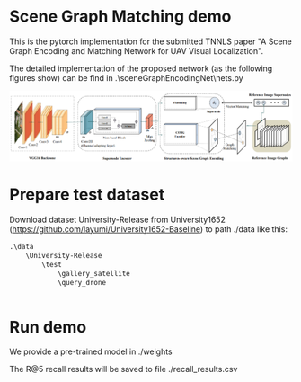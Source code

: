 # Scene Graph Matching demo
This is the pytorch implementation for the submitted TNNLS paper "A Scene Graph Encoding and Matching Network for UAV Visual Localization".

The detailed implementation of the proposed network (as the following figures show) can be find in .\sceneGraphEncodingNet\nets.py

![The whole net](wholenet.png)

# Prepare test dataset

Download dataset University-Release from University1652 (https://github.com/layumi/University1652-Baseline) to path ./data like this:
````
.\data
    \University-Release
        \test
            \gallery_satellite
            \query_drone	
	
````

# Run demo

We provide a pre-trained model in ./weights

The R@5 recall results will be saved to file ./recall_results.csv
 